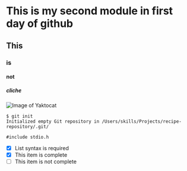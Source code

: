# This is my second module in first day of github 
## This
### is
#### not 
##### cliche
![Image of Yaktocat](https://octodex.github.com/images/yaktocat.png)
```
$ git init
Initialized empty Git repository in /Users/skills/Projects/recipe-repository/.git/
```
```
#include stdio.h
```
- [x] List syntax is required
- [x] This item is complete
- [ ] This item is not complete
